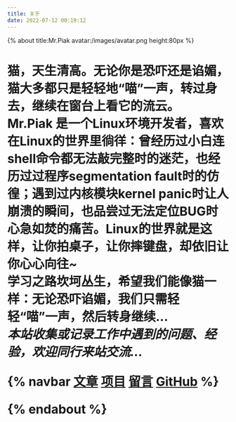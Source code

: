 ```yaml
---
title: 关于
date: 2022-07-12 00:19:12
---
```

{% about title:Mr.Piak avatar:/images/avatar.png height:80px %}

<h1><h1>

**猫，天生清高。无论你是恐吓还是谄媚，猫大多都只是轻轻地“喵”一声，转过身去，继续在窗台上看它的流云。**
<br>
**Mr.Piak** 是一个Linux环境开发者，喜欢在Linux的世界里徜徉：曾经历过小白连shell命令都无法敲完整时的迷茫，也经历过过程序**segmentation fault**时的仿徨；遇到过内核模块**kernel panic**时让人崩溃的瞬间，也品尝过无法定位BUG时心急如焚的痛苦。Linux的世界就是这样，让你拍桌子，让你摔键盘，却依旧让你心心向往~
<br>
学习之路坎坷丛生，希望我们能像**猫**一样：无论恐吓谄媚，我们只需轻轻“喵”一声，然后转身继续...
<br>
<em>本站收集或记录工作中遇到的问题、经验，欢迎同行来站交流...</em>


{% navbar [文章](/) [项目](/wiki/) [留言](#comments) [GitHub](#) %}

{% endabout %}